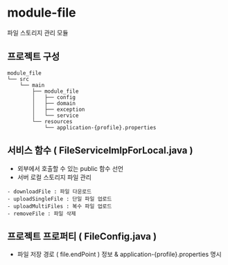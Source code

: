 # module-file
파일 스토리지 관리 모듈

## 프로젝트 구성
```shell
module_file
└── src
    └── main
        ├── module_file
        │   ├── config
        │   ├── domain
        │   ├── exception
        │   └── service
        └── resources
            └── application-{profile}.properties
```

## 서비스 함수 ( FileServiceImlpForLocal.java )

* 외부에서 호출할 수 있는 public 함수 선언
* 서버 로컬 스토리지 파일 관리

```shell
- downloadFile : 파일 다운로드
- uploadSingleFile : 단일 파일 업로드
- uploadMultiFiles : 복수 파일 업로드
- removeFile : 파일 삭제
```

## 프로젝트 프로퍼티 ( FileConfig.java )

* 파일 저장 경로 ( file.endPoint ) 정보
  & application-{profile}.properties 명시